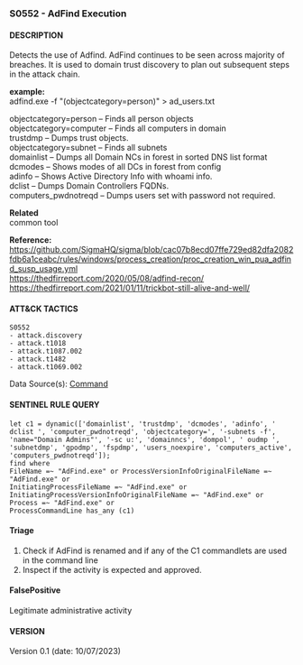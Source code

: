 ### S0552 - AdFind Execution
  


####  DESCRIPTION  
Detects the use of Adfind. AdFind continues to be seen across majority of breaches. It is used to domain trust discovery to plan out subsequent steps in the attack chain.   

**example:**  
adfind.exe -f "(objectcategory=person)" > ad_users.txt      


objectcategory=person – Finds all person objects  
objectcategory=computer – Finds all computers in domain  
trustdmp – Dumps trust objects.  
objectcategory=subnet – Finds all subnets  
domainlist – Dumps all Domain NCs in forest in sorted DNS list format  
dcmodes – Shows modes of all DCs in forest from config  
adinfo – Shows Active Directory Info with whoami info.  
dclist – Dumps Domain Controllers FQDNs.  
computers_pwdnotreqd – Dumps users set with password not required.   


**Related** \
common tool           


**Reference:**  
https://github.com/SigmaHQ/sigma/blob/cac07b8ecd07ffe729ed82dfa2082fdb6a1ceabc/rules/windows/process_creation/proc_creation_win_pua_adfind_susp_usage.yml  
https://thedfirreport.com/2020/05/08/adfind-recon/   
https://thedfirreport.com/2021/01/11/trickbot-still-alive-and-well/   


####  ATT&CK TACTICS  
	S0552
	- attack.discovery
    - attack.t1018
    - attack.t1087.002
    - attack.t1482
    - attack.t1069.002    

Data Source(s): [Command](https://attack.mitre.org/datasources/DS0017/)   


#### SENTINEL RULE QUERY   

~~~
let c1 = dynamic(['domainlist', 'trustdmp', 'dcmodes', 'adinfo', ' dclist ', 'computer_pwdnotreqd', 'objectcategory=', '-subnets -f', 'name="Domain Admins"', '-sc u:', 'domainncs', 'dompol', ' oudmp ', 'subnetdmp', 'gpodmp', 'fspdmp', 'users_noexpire', 'computers_active', 'computers_pwdnotreqd']);
find where 
FileName =~ "AdFind.exe" or ProcessVersionInfoOriginalFileName =~ "AdFind.exe" or 
InitiatingProcessFileName =~ "AdFind.exe" or InitiatingProcessVersionInfoOriginalFileName =~ "AdFind.exe" or Process =~ "AdFind.exe" or
ProcessCommandLine has_any (c1)    
~~~


#### Triage  

1. Check if AdFind is renamed and if any of the C1 commandlets are used in the command line   
2. Inspect if the activity is expected and approved.   


#### FalsePositive  

Legitimate administrative activity    


#### VERSION  
Version 0.1 (date: 10/07/2023)  
